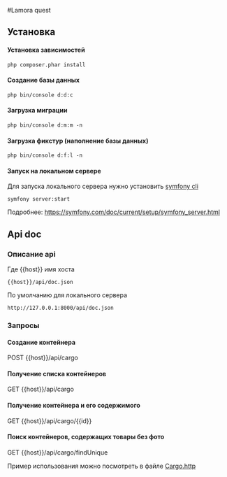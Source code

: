 #Lamora quest

## Установка
#### Установка зависимостей
``` shell
php composer.phar install
```
#### Создание базы данных
``` shell
php bin/console d:d:c
```
#### Загрузка миграции
``` shell
php bin/console d:m:m -n
```
#### Загрузка фикстур (наполнение базы данных)
``` shell
php bin/console d:f:l -n
```
#### Запуск на локальном сервере
Для запуска локального сервера нужно установить [symfony cli](https://symfony.com/download)
``` shell
symfony server:start
```
Подробнее: https://symfony.com/doc/current/setup/symfony_server.html


## Api doc
### Описание api
Где {{host}} имя хоста
``` shell
{{host}}/api/doc.json
```
По умолчанию для локального сервера
``` shell
http://127.0.0.1:8000/api/doc.json
```

### Запросы

#### Создание контейнера
POST {{host}}/api/cargo
#### Получение списка контейнеров
GET {{host}}/api/cargo
#### Получение контейнера и его содержимого
GET {{host}}/api/cargo/{{id}}
#### Поиск контейнеров, содержащих товары без фото
GET {{host}}/api/cargo/findUnique 

Пример использования можно посмотреть в файле [Cargo.http](tests/Cargo.http)